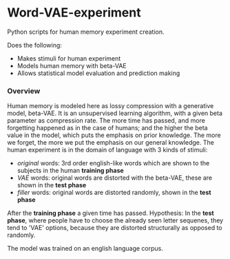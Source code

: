 # Word-VAE-experiment

Python scripts for human memory experiment creation. 

Does the following: 
- Makes stimuli for human experiment
- Models human memory with beta-VAE 
- Allows statistical model evaluation and prediction making

### Overview

Human memory is modeled here as lossy compression with a generative model, beta-VAE. It is an unsupervised learning algorithm, with a given beta parameter as compression rate. The more time has passed, and more forgetting happened as in the case of humans; and the higher the beta value in the model, which puts the emphasis on prior knowledge. The more we forget, the more we put the emphasis on our general knowledge.
The human experiment is in the domain of language with 3 kinds of stimuli:
- *original* words: 3rd order english-like words which are shown to the subjects in the human **training phase**
- *VAE* words: original words are distorted with the beta-VAE, these are shown in the **test phase**
- *filler* words: original words are distorted randomly, shown in the **test phase**

After the **training phase** a given time has passed. Hypothesis: In the **test phase**, where people have to choose the already seen letter sequenes, they tend to 'VAE' options, because they are distorted structurally as opposed to randomly. 

The model was trained on an english language corpus. 
